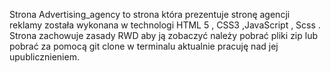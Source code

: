 Strona Advertising_agency to strona która prezentuje stronę agencji reklamy została wykonana w technologi HTML 5 , CSS3 ,JavaScript , Scss . Strona zachowuje zasady RWD aby ją zobaczyć należy pobrać pliki zip lub pobrać za pomocą git clone w terminalu aktualnie pracuję nad jej upublicznieniem.
